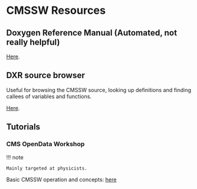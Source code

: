 # CMSSW Resources

## Doxygen Reference Manual (Automated, not really helpful)

[Here](https://cmsdoxygen.web.cern.ch/cmsdoxygen/).

## DXR source browser

Useful for browsing the CMSSW source, looking up definitions and finding callees of
variables and functions.

[Here](https://cmssdt.cern.ch/dxr/CMSSW/source/). 

## Tutorials

### CMS OpenData Workshop

!!! note

	Mainly targeted at physicists.

Basic CMSSW operation and concepts: [here](https://cms-opendata-workshop.github.io/workshop2021-lesson-cmssw/index.html)
